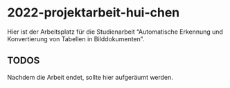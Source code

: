 # 2022-projektarbeit-hui-chen
Hier ist der Arbeitsplatz für die Studienarbeit “Automatische Erkennung und Konvertierung von Tabellen in Bilddokumenten”.

## TODOS
Nachdem die Arbeit endet, sollte hier aufgeräumt werden.
